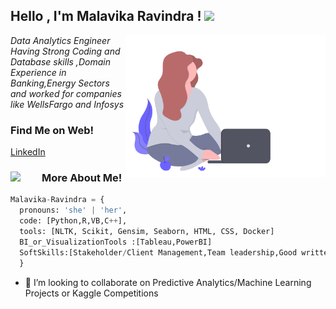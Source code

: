 

<h2> Hello , I'm Malavika Ravindra ! <img src="https://media.giphy.com/media/mGcNjsfWAjY5AEZNw6/giphy.gif" width="50"></h2>
<img align='right' src="https://github.com/malavika8/malavika8/blob/main/undraw_freelancer_b0my%20(1).gif" width="320">
<p><em>Data Analytics Engineer </br>Having Strong Coding and Database skills ,Domain Experience in Banking,Energy Sectors and worked for companies like WellsFargo and Infosys 
</em></p>


### Find Me on Web! 

<a href="https://www.linkedin.com/in/malavika-ravindra/">LinkedIn</a>
 
 
<h3>More About Me! <img align='left' img src="https://media.giphy.com/media/26n7b7PjSOZJwVCmY/giphy.gif" width="50"></h3>

```Python 3.7
Malavika-Ravindra = {
  pronouns: 'she' | 'her',
  code: [Python,R,VB,C++],
  tools: [NLTK, Scikit, Gensim, Seaborn, HTML, CSS, Docker]
  BI_or_VisualizationTools :[Tableau,PowerBI]
  SoftSkills:[Stakeholder/Client Management,Team leadership,Good written and verbal communication]
  }
```

- 👯 I’m looking to collaborate on Predictive Analytics/Machine Learning Projects or Kaggle Competitions



